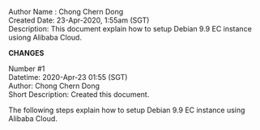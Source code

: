 Author Name : Chong Chern Dong  
Created Date: 23-Apr-2020, 1:55am (SGT)  
Description: This document explain how to setup Debian 9.9 EC instance usiong Alibaba Cloud.  


**CHANGES**

Number #1  
Datetime: 2020-Apr-23 01:55 (SGT)  
Author: Chong Chern Dong  
Short Description: Created this document.  


The following steps explain how to setup Debian 9.9 EC instance using Alibaba Cloud.


